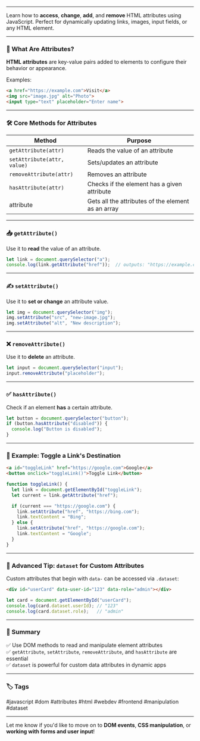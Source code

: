 
---

Learn how to **access**, **change**, **add**, and **remove** HTML attributes using JavaScript. Perfect for dynamically updating links, images, input fields, or any HTML element.

---

### 🧠 What Are Attributes?

**HTML attributes** are key-value pairs added to elements to configure their behavior or appearance.

Examples:

```html
<a href="https://example.com">Visit</a>
<img src="image.jpg" alt="Photo">
<input type="text" placeholder="Enter name">
```

---

### 🛠️ Core Methods for Attributes

| Method                      | Purpose                                            |
| --------------------------- | -------------------------------------------------- |
| `getAttribute(attr)`        | Reads the value of an attribute                    |
| `setAttribute(attr, value)` | Sets/updates an attribute                          |
| `removeAttribute(attr)`     | Removes an attribute                               |
| `hasAttribute(attr)`        | Checks if the element has a given attribute        |
| attribute                   | Gets all the attributes of the element as an array |

---

### 📥 `getAttribute()`

Use it to **read** the value of an attribute.

```js
let link = document.querySelector("a");
console.log(link.getAttribute("href"));  // outputs: "https://example.com"
```

---

### ✍️ `setAttribute()`

Use it to **set or change** an attribute value.

```js
let img = document.querySelector("img");
img.setAttribute("src", "new-image.jpg");
img.setAttribute("alt", "New description");
```

---

### ❌ `removeAttribute()`

Use it to **delete** an attribute.

```js
let input = document.querySelector("input");
input.removeAttribute("placeholder");
```

---

### ✅ `hasAttribute()`

Check if an element **has** a certain attribute.

```js
let button = document.querySelector("button");
if (button.hasAttribute("disabled")) {
  console.log("Button is disabled");
}
```

---

### 🧩 Example: Toggle a Link's Destination

```html
<a id="toggleLink" href="https://google.com">Google</a>
<button onclick="toggleLink()">Toggle Link</button>
```

```js
function toggleLink() {
  let link = document.getElementById("toggleLink");
  let current = link.getAttribute("href");

  if (current === "https://google.com") {
    link.setAttribute("href", "https://bing.com");
    link.textContent = "Bing";
  } else {
    link.setAttribute("href", "https://google.com");
    link.textContent = "Google";
  }
}
```

---

### 🧪 Advanced Tip: `dataset` for Custom Attributes

Custom attributes that begin with `data-` can be accessed via `.dataset`:

```html
<div id="userCard" data-user-id="123" data-role="admin"></div>
```

```js
let card = document.getElementById("userCard");
console.log(card.dataset.userId); // "123"
console.log(card.dataset.role);   // "admin"
```

---

### 🏁 Summary

✅ Use DOM methods to read and manipulate element attributes  
✅ `getAttribute`, `setAttribute`, `removeAttribute`, and `hasAttribute` are essential  
✅ `dataset` is powerful for custom data attributes in dynamic apps

---

### 🏷️ Tags

#javascript #dom #attributes #html #webdev #frontend #manipulation #dataset

---

Let me know if you'd like to move on to **DOM events**, **CSS manipulation**, or **working with forms and user input**!